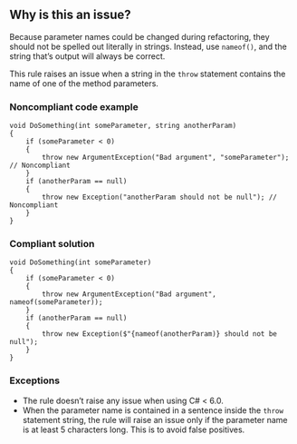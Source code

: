 ## Why is this an issue?

Because parameter names could be changed during refactoring, they should not be spelled out literally in strings. Instead, use
`nameof()`, and the string that’s output will always be correct.

This rule raises an issue when a string in the `throw` statement contains the name of one of the method parameters.

### Noncompliant code example

    void DoSomething(int someParameter, string anotherParam)
    {
        if (someParameter < 0)
        {
            throw new ArgumentException("Bad argument", "someParameter");  // Noncompliant
        }
        if (anotherParam == null)
        {
            throw new Exception("anotherParam should not be null"); // Noncompliant
        }
    }

### Compliant solution

    void DoSomething(int someParameter)
    {
        if (someParameter < 0)
        {
            throw new ArgumentException("Bad argument", nameof(someParameter));
        }
        if (anotherParam == null)
        {
            throw new Exception($"{nameof(anotherParam)} should not be null");
        }
    }

### Exceptions

- The rule doesn’t raise any issue when using C# &lt; 6.0.
- When the parameter name is contained in a sentence inside the `throw` statement string, the rule will raise an issue only if the
  parameter name is at least 5 characters long. This is to avoid false positives.